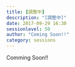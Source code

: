 ```yaml
---
title: [調整中]
description: "[調整中]"
date: 2017-09-29 16:30
sessionlevel: 50
author: "Coming Soon!!"
category: sessions
---
```

Comming Soon!!
